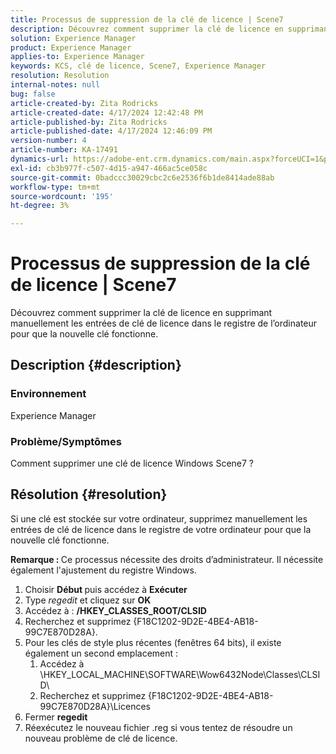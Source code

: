 ```yaml
---
title: Processus de suppression de la clé de licence | Scene7
description: Découvrez comment supprimer la clé de licence en supprimant manuellement les entrées de clé de licence dans le registre de l’ordinateur pour que la nouvelle clé fonctionne.
solution: Experience Manager
product: Experience Manager
applies-to: Experience Manager
keywords: KCS, clé de licence, Scene7, Experience Manager
resolution: Resolution
internal-notes: null
bug: false
article-created-by: Zita Rodricks
article-created-date: 4/17/2024 12:42:48 PM
article-published-by: Zita Rodricks
article-published-date: 4/17/2024 12:46:09 PM
version-number: 4
article-number: KA-17491
dynamics-url: https://adobe-ent.crm.dynamics.com/main.aspx?forceUCI=1&pagetype=entityrecord&etn=knowledgearticle&id=0d2bd8fc-b7fc-ee11-a1ff-6045bd0065b6
exl-id: cb3b977f-c507-4d15-a947-466ac5ce058c
source-git-commit: 0badccc30029cbc2c6e2536f6b1de8414ade88ab
workflow-type: tm+mt
source-wordcount: '195'
ht-degree: 3%

---
```


# Processus de suppression de la clé de licence | Scene7


Découvrez comment supprimer la clé de licence en supprimant manuellement les entrées de clé de licence dans le registre de l’ordinateur pour que la nouvelle clé fonctionne.

## Description {#description}


### <b>Environnement</b>

Experience Manager



### <b>Problème/Symptômes</b>

Comment supprimer une clé de licence Windows Scene7 ?


## Résolution {#resolution}


Si une clé est stockée sur votre ordinateur, supprimez manuellement les entrées de clé de licence dans le registre de votre ordinateur pour que la nouvelle clé fonctionne.

<b>Remarque : </b>Ce processus nécessite des droits d’administrateur. Il nécessite également l&#39;ajustement du registre Windows.

1. Choisir <b>Début </b>puis accédez à <b>Exécuter</b>
2. Type *regedit* et cliquez sur <b>OK</b>
3. Accédez à : <b>/HKEY_CLASSES_ROOT/CLSID</b>
4. Recherchez et supprimez {F18C1202-9D2E-4BE4-AB18-99C7E870D28A}.
5. Pour les clés de style plus récentes (fenêtres 64 bits), il existe également un second emplacement :
   1. Accédez à \HKEY_LOCAL_MACHINE\SOFTWARE\Wow6432Node\Classes\CLSID\
   2. Recherchez et supprimez {F18C1202-9D2E-4BE4-AB18-99C7E870D28A}\Licences
6. Fermer <b>regedit</b>
7. Réexécutez le nouveau fichier .reg si vous tentez de résoudre un nouveau problème de clé de licence.
